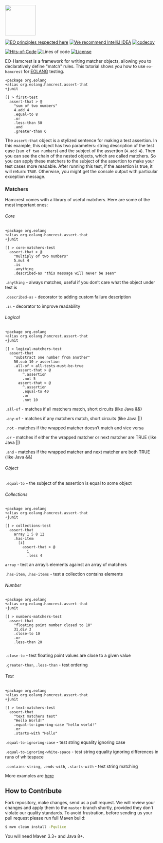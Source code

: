 <img src="https://www.yegor256.com/images/books/elegant-objects/cactus.svg" height="100px" />

[![EO principles respected here](https://www.elegantobjects.org/badge.svg)](https://www.elegantobjects.org)
[![We recommend IntelliJ IDEA](https://www.elegantobjects.org/intellij-idea.svg)](https://www.jetbrains.com/idea/)
[![codecov](https://codecov.io/gh/cqfn/eo/branch/master/graph/badge.svg)](https://codecov.io/gh/cqfn/eo)

[![Hits-of-Code](https://hitsofcode.com/github/graur/eo-hamcrest?branch=main)](https://hitsofcode.com/github/graur/eo-hamcrest/view?branch=main)
![Lines of code](https://img.shields.io/tokei/lines/github/Graur/eo-hamcrest)
[![License](https://img.shields.io/badge/license-MIT-green.svg)](https://github.com/Graur/eo-tests/blob/main/LICENSE.txt)


EO-Hamcrest is a framework for writing matcher objects, allowing you to declaratively define "match" rules. This tutorial shows you how to use ```eo-hamcrest``` for [EOLANG](https://www.eolang.org) testing.


```
+package org.eolang
+alias org.eolang.hamcrest.assert-that
+junit

[] > first-test
  assert-that > @
    "sum of two numbers"
    4.add 4
    .equal-to 8
    .or
    .less-than 50
    .and
    .greater-than 6
```

The ```assert-that``` object is a stylized sentence for making a test assertion. 
In this example, this object has two parameters: string description of the test case (```sum of two numbers```) and the subject of the assertion (```4.add 4```).
Then you can see the chain of the nested objects, which are called matchers. So you can apply these matchers to the subject of the assertion to make your test cases more readable.
After running this test, if the assertion is true, it will return: ```TRUE```. Otherwise, you might get the console output with particular exception message.

### Matchers

Hamcrest comes with a library of useful matchers. Here are some of the most important ones:

###### Core

```
+package org.eolang
+alias org.eolang.hamcrest.assert-that
+junit

[] > core-matchers-test
  assert-that > @
    "multiply of two numbers"
    5.mul 4
    .is
    .anything
    .described-as "this message will never be seen"
```

```.anything``` - always matches, useful if you don’t care what the object under test is

```.described-as``` - decorator to adding custom failure description

```.is``` - decorator to improve readability

###### Logical
```
+package org.eolang
+alias org.eolang.hamcrest.assert-that
+junit

[] > logical-matchers-test
  assert-that
    "substract one number from another"
    50.sub 10 > assertion
    .all-of > all-tests-must-be-true
      assert-that > @
        ^.assertion
        .not 5
      assert-that > @
        ^.assertion
        .equal-to 40
        .or
        .not 10 
```

```.all-of``` - matches if all matchers match, short circuits (like Java &&)

```.any-of``` - matches if any matchers match, short circuits (like Java ||)

```.not``` - matches if the wrapped matcher doesn’t match and vice versa

```.or``` - matches if either the wrapped matcher or next matcher are TRUE (like Java ||) 

```.and``` - matches if the wrapped matcher and next matcher are both TRUE (like Java &&)

###### Object
```.equal-to``` - the subject of the assertion is equal to some object

###### Collections
```
+package org.eolang
+alias org.eolang.hamcrest.assert-that
+junit

[] > collections-test
  assert-that
    array 1 5 8 12
    .has-item
      [i]
        assert-that > @
          i
          .less 4
```
```array``` - test an array’s elements against an array of matchers

```.has-item```, ```.has-items``` - test a collection contains elements

###### Number

```
+package org.eolang
+alias org.eolang.hamcrest.assert-that
+junit

[] > numbers-matchers-test
  assert-that
    "floating point number closed to 10"
    31.div 3
    .close-to 10
    .or
    .less-than 20
  
```

```.close-to``` - test floating point values are close to a given value

```.greater-than```, ```.less-than``` - test ordering

###### Text

```
+package org.eolang
+alias org.eolang.hamcrest.assert-that
+junit

[] > text-matchers-test
  assert-that
    "text matchers test"
    "Hello World!"
    .equal-to-ignoring-case "hello world!"
    .or
    .starts-with "Hello"
```

```.equal-to-ignoring-case``` - test string equality ignoring case

```.equal-to-ignoring-white-space``` - test string equality ignoring differences in runs of whitespace

```.contains-string,``` ```.ends-with```, ```.starts-with``` - test string matching


More examples are [here](https://github.com/Graur/eo-hamcrest/tree/main/examples)


## How to Contribute

Fork repository, make changes, send us a pull request.
We will review your changes and apply them to the `master` branch shortly,
provided they don't violate our quality standards. To avoid frustration,
before sending us your pull request please run full Maven build:

```bash
$ mvn clean install -Pqulice
```

You will need Maven 3.3+ and Java 8+.
